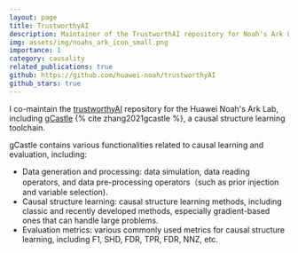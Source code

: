 ```yaml
---
layout: page
title: TrustworthyAI
description: Maintainer of the TrustworthAI repository for Noah's Ark Lab
img: assets/img/noahs_ark_icon_small.png
importance: 1
category: causality
related_publications: true
github: https://github.com/huawei-noah/trustworthyAI
github_stars: true
---
```


I co-maintain the [trustworthyAI](https://github.com/huawei-noah/trustworthyAI) repository for the Huawei Noah's Ark Lab, including [gCastle](https://github.com/huawei-noah/trustworthyAI/tree/master/gcastle) {% cite zhang2021gcastle %}, a causal structure learning toolchain.

gCastle contains various functionalities related to causal learning and evaluation, including:

- Data generation and processing: data simulation, data reading operators, and data pre-processing operators（such as prior injection and variable selection).
- Causal structure learning: causal structure learning methods, including classic and recently developed methods, especially gradient-based ones that can handle large problems.
- Evaluation metrics: various commonly used metrics for causal structure learning, including F1, SHD, FDR, TPR, FDR, NNZ, etc.
